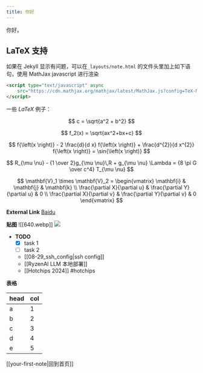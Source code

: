 ```yaml
---
title: 你好
---
```


你好。

## LaTeX 支持
如果在 Jekyll 显示有问题，可以在`_layouts/note.html` 的文件头里加上如下语句，使用 MathJax javascript 进行渲染
```html
<script type="text/javascript" async
    src="https://cdn.mathjax.org/mathjax/latest/MathJax.js?config=TeX-MML-AM_CHTML">
</script>
```

一些 $LaTeX$ 例子：

$$
c = \sqrt{a^2 + b^2}
$$

$$
f_2(x) = \sqrt{ax^2+bx+c}
$$

$$
f{\left(x \right)} - 2 \frac{d}{d x} f{\left(x \right)} + \frac{d^{2}}{d x^{2}} f{\left(x \right)} = \sin{\left(x \right)}
$$

$$
R_{\mu \nu} - {1 \over 2}g_{\mu \nu}\,R + g_{\mu \nu} \Lambda = {8 \pi G \over c^4} T_{\mu \nu}
$$

$$
\mathbf{V}_1 \times \mathbf{V}_2 =
\begin{vmatrix}
  \mathbf{i} & \mathbf{j} & \mathbf{k} \\
  \frac{\partial X}{\partial u} & \frac{\partial Y}{\partial u} & 0 \\
  \frac{\partial X}{\partial v} & \frac{\partial Y}{\partial v} & 0
\end{vmatrix}
$$

**External Link**
[Baidu](https://www.baidu.com)

**贴图**
![[640.webp]]
<img src="{{ site.baseurl }}/assets/img/640.webp"/>

- **TODO**
  - [x] task 1
  - [ ] task 2
  - [[08-29_ssh_config|ssh config]]
  - [[RyzenAI LLM 本地部署]]
  - [[Hotchips 2024]] #hotchips

**表格**

| head | col |
| ---- | --- |
| a    | 1   |
| b    | 2   |
| c    | 3   |
| d    | 4   |
| e    | 5   |


[[your-first-note|回到首页]]
